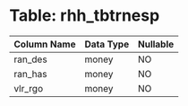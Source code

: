 # Table: rhh_tbtrnesp

| Column Name | Data Type | Nullable |
|-------------|-----------|----------|
| ran_des | money | NO |
| ran_has | money | NO |
| vlr_rgo | money | NO |
